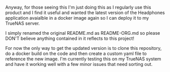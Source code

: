 Anyway, for those seeing this I'm just doing this as I regularly use this product and I find it useful and wanted the latest version of the Headphones application avaialble in a docker image again so I can deploy it to my TrueNAS server.

I simply renamed the original README.md as README-ORG.md so please DON'T believe anything contained in it reflects to this project!

For now the only way to get the updated version is to clone this repository, do a docker build on the code and then create a custom yaml file to reference the new image. I'm currently testing this on my TrueNAS system and have it working well with a few minor issues that need sorting out.

